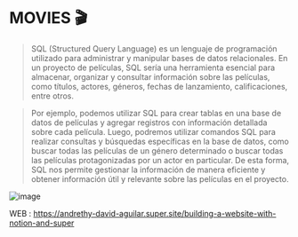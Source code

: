 # MOVIES 🎬

> SQL (Structured Query Language) es un lenguaje de programación utilizado para administrar y manipular bases de datos relacionales. En un proyecto de películas, SQL sería una herramienta esencial para almacenar, organizar y consultar información sobre las películas, como títulos, actores, géneros, fechas de lanzamiento, calificaciones, entre otros.

>  Por ejemplo, podemos utilizar SQL para crear tablas en una base de datos de películas y agregar registros con información detallada sobre cada película. Luego, podremos utilizar comandos SQL para realizar consultas y búsquedas específicas en la base de datos, como buscar todas las películas de un género determinado o buscar todas las películas protagonizadas por un actor en particular. De esta forma, SQL nos permite gestionar la información de manera eficiente y obtener información útil y relevante sobre las películas en el proyecto.




![image](https://user-images.githubusercontent.com/72534486/221332062-90d9cc0e-6308-41fb-92dd-eea70c92c187.png)


WEB     : https://andrethy-david-aguilar.super.site/building-a-website-with-notion-and-super
